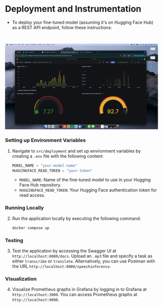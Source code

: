 # Deployment and Instrumentation

- To deploy your fine-tuned model (assuming it's on Hugging Face Hub) as a REST API endpoint, follow these instructions:
<br>

![Alt text](DOCS/image.png)

### Setting up Environment Variables

1. Navigate to `src/deployment` and set up environment variables by creating a `.env` file with the following content:
 
    ```python
    MODEL_NAME = "your-model-name"
    HUGGINGFACE_READ_TOKEN = "your-token"
    ```

   - `MODEL_NAME`: Name of the fine-tuned model to use in your Hugging Face Hub repository.
   - `HUGGINGFACE_READ_TOKEN`: Your Hugging Face authentication token for read access.

### Running Locally

2. Run the application locally by executing the following command:

    ```bash
    docker compose up
    ```

### Testing

3. Test the application by accessing the Swagger UI at `http://localhost:8000/docs`. Upload an `.mp3` file and specify a task as either `transcribe` or `translate`. Alternatively, you can use Postman with the URL `http://localhost:8000/speechinference`.

### Visualization

4. Visualize Prometheus graphs in Grafana by logging in to Grafana at `http://localhost:3000`. You can access Prometheus graphs at `http://localhost:9090`.
